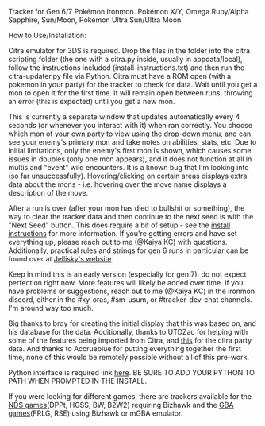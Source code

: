 Tracker for Gen 6/7 Pokémon Ironmon.
    Pokémon X/Y, Omega Ruby/Alpha Sapphire, Sun/Moon, Pokémon Ultra Sun/Ultra Moon

How to Use/Installation:

Citra emulator for 3DS is required. Drop the files in the folder into the citra scripting folder (the one with a citra.py inside, usually in appdata/local), follow the instructions included (install-instructions.txt) and then run the citra-updater.py file via Python. Citra must have a ROM open (with a pokemon in your party) for the tracker to check for data. Wait until you get a mon to open it for the first time. It will remain open between runs, throwing an error (this is expected) until you get a new mon.

This is currently a separate window that updates automatically every 4 seconds (or whenever you interact with it) when ran correctly. You choose which mon of your own party to view using the drop-down menu, and can see your enemy's primary mon and take notes on abilities, stats, etc. Due to initial limitations, only the enemy's first mon is shown, which causes some issues in doubles (only one mon appears), and it does not function at all in multis and "event" wild encounters. It is a known bug that I'm looking into (so far unsuccessfully). Hovering/clicking on certain areas displays extra data about the mons - i.e. hovering over the move name displays a description of the move.

After a run is over (after your mon has died to bullshit or something), the way to clear the tracker data and then continue to the next seed is with the "Next Seed" button. This does require a bit of setup - see the [install instructions](https://github.com/kcblack42/Citra-Tracker-v2/blob/main/install-instructions.md) for more information. If you're getting errors and have set everything up, please reach out to me (@Kaiya KC) with questions. Additionally, practical rules and strings for gen 6 runs in particular can be found over at [Jellisky's website](https://wterwey.github.io/gen6rulesets.html).

Keep in mind this is an early version (especially for gen 7), do not expect perfection right now. More features will likely be added over time. If you have problems or suggestions, reach out to me (@Kaiya KC) in the ironmon discord, either in the #xy-oras, #sm-usum, or #tracker-dev-chat channels. I'm around way too much.

Big thanks to brdy for creating the initial display that this was based on, and his database for the data. Additionally, thanks to UTDZac for helping with some of the features being imported from Citra, and [this](https://github.com/EverOddish/PokeStreamer-Tools) for the citra party data. And thanks to Accrueblue for putting everything together the first time, none of this would be remotely possible without all of this pre-work.

Python interface is required link [here](https://www.python.org/downloads/). BE SURE TO ADD YOUR PYTHON TO PATH WHEN PROMPTED IN THE INSTALL.

If you were looking for different games, there are trackers available for the [NDS games](https://github.com/Brian0255/NDS-Ironmon-Tracker)(DPPt, HGSS, BW, B2W2) requiring Bizhawk and the [GBA games](https://github.com/besteon/Ironmon-Tracker)(FRLG, RSE) using Bizhawk or mGBA emulator.
